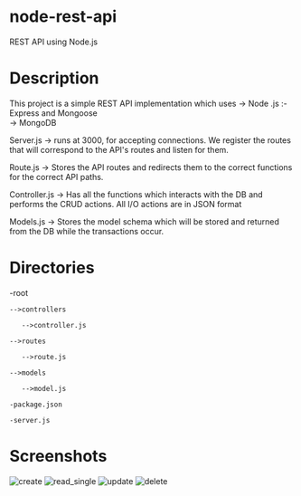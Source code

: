 # node-rest-api
REST API using Node.js 

# Description

This project is a simple REST API implementation which uses 
  -> Node .js :- Express and Mongoose  
  -> MongoDB
  
Server.js -> runs at 3000, for accepting connections. We register the routes that will correspond to the API's routes and listen for them.

Route.js -> Stores the API routes and redirects them to the correct functions for the correct API paths.

Controller.js -> Has all the functions which interacts with the DB and performs the CRUD actions. All I/O actions are in JSON format

Models.js -> Stores the model schema which will be stored and returned from the DB while the transactions occur. 

# Directories 

-root

    -->controllers
    
       -->controller.js
       
    -->routes
    
       -->route.js
       
    -->models
    
       -->model.js
       
    -package.json
    
    -server.js

# Screenshots 

![create](https://user-images.githubusercontent.com/13213436/34451273-46b84cdc-ed47-11e7-8359-3dc8118ff554.png)
![read_single](https://user-images.githubusercontent.com/13213436/34451276-474a8a7a-ed47-11e7-9e80-f4dfcb65417c.png)
![update](https://user-images.githubusercontent.com/13213436/34451277-477b1c08-ed47-11e7-9f0f-4364b48e41ce.png)
![delete](https://user-images.githubusercontent.com/13213436/34451274-46e87380-ed47-11e7-9086-6e494f7abc3a.png)
